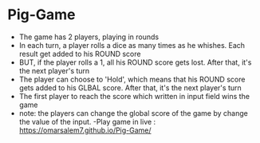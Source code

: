 # Pig-Game
- The game has 2 players, playing in rounds
- In each turn, a player rolls a dice as many times as he whishes. Each result get added to his ROUND score
- BUT, if the player rolls a 1, all his ROUND score gets lost. After that, it's the next player's turn
- The player can choose to 'Hold', which means that his ROUND score gets added to his GLBAL score. After that, it's the next player's turn
- The first player to reach the score which written in input field  wins the game
- note: the players can change the global score of the game by change the value of the input.
-Play game in live : https://omarsalem7.github.io/Pig-Game/
